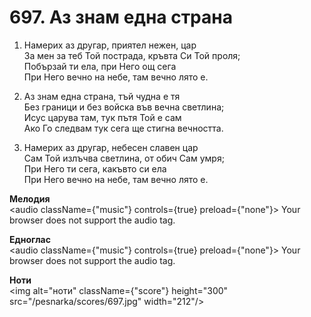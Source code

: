 # 697. Аз знам една страна

1. Намерих аз другар, приятел нежен, цар  
За мен за теб Той пострада, кръвта Си Той проля;  
Побързай ти ела, при Него ощ сега  
При Него вечно на небе, там вечно лято е.  

2. Аз знам една страна, тъй чудна е тя  
Без граници и без войска във вечна светлина;  
Исус царува там, тук пътя Той е сам  
Ако Го следвам тук сега ще стигна вечността.  

3. Намерих аз другар, небесен славен цар  
Сам Той излъчва светлина, от обич Сам умря;  
При Него ти сега, какъвто си ела  
При Него вечно на небе, там вечно лято е.

**Мелодия**  
<audio className={"music"} controls={true} preload={"none"}>
    <source src="/pesnarka/mp3/697.mp3" type="audio/mpeg"/>
    Your browser does not support the audio tag.
</audio>

**Едноглас**  
<audio className={"music"} controls={true} preload={"none"}>
    <source src="/pesnarka/transp/697.mp3" type="audio/mpeg"/>
    Your browser does not support the audio tag.
</audio>

**Ноти**  
<img alt="ноти" className={"score"} height="300" src="/pesnarka/scores/697.jpg" width="212"/>
